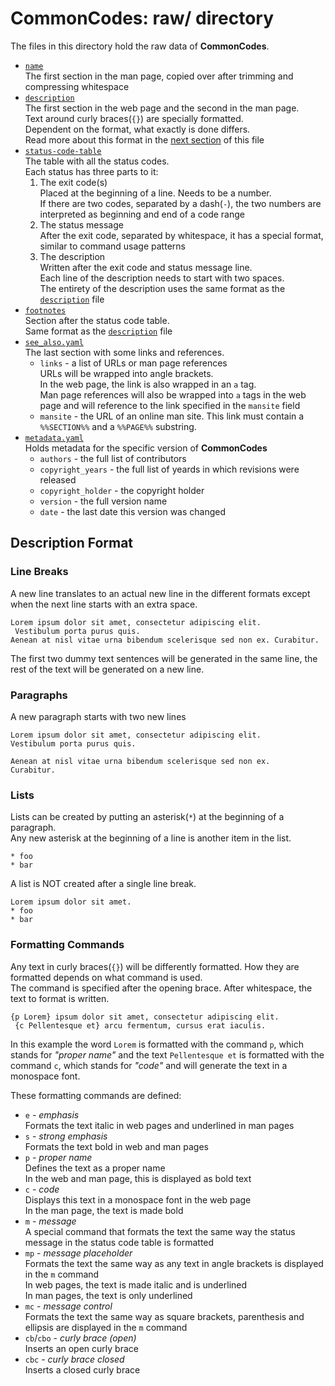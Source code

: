 # CommonCodes: raw/ directory #

The files in this directory hold the raw data of **CommonCodes**.

* [`name`](./v2/name)  
  The first section in the man page, copied over after trimming and compressing
   whitespace
* [`description`](./v2/description)  
  The first section in the web page and the second in the man page.  
  Text around curly braces(`{}`) are specially formatted.  
  Dependent on the format, what exactly is done differs.  
  Read more about this format in the [next section](#description-format) of this
   file
* [`status-code-table`](./v2/status-code-table)  
  The table with all the status codes.  
  Each status has three parts to it:
  1. The exit code(s)  
     Placed at the beginning of a line. Needs to be a number.  
     If there are two codes, separated by a dash(`-`), the two numbers are
      interpreted as beginning and end of a code range
  2. The status message  
     After the exit code, separated by whitespace, it has a special format,
     similar to command usage patterns
  3. The description  
     Written after the exit code and status message line.  
     Each line of the description needs to start with two spaces.  
     The entirety of the description uses the same format as the
      [`description`](./v2/description) file
* [`footnotes`](./v2/footnotes)  
  Section after the status code table.  
  Same format as the [`description`](./v2/description) file
* [`see_also.yaml`](./v2/see_also.yaml)  
  The last section with some links and references.
  * `links` - a list of URLs or man page references  
    URLs will be wrapped into angle brackets.  
    In the web page, the link is also wrapped in an `a` tag.  
    Man page references will also be wrapped into `a` tags in the web page and
     will reference to the link specified in the `mansite` field
  * `mansite` - the URL of an online man site. This link must contain a
     `%%SECTION%%` and a `%%PAGE%%` substring.
* [`metadata.yaml`](./v2/metadata.yaml)  
  Holds metadata for the specific version of **CommonCodes**
  * `authors` - the full list of contributors
  * `copyright_years` - the full list of yeards in which revisions were released
  * `copyright_holder` - the copyright holder
  * `version` - the full version name
  * `date` - the last date this version was changed

## Description Format ##

### Line Breaks ###

A new line translates to an actual new line in the different formats except
 when the next line starts with an extra space.

	Lorem ipsum dolor sit amet, consectetur adipiscing elit.
	 Vestibulum porta purus quis.
	Aenean at nisl vitae urna bibendum scelerisque sed non ex. Curabitur.

The first two dummy text sentences will be generated in the same line, the rest
 of the text will be generated on a new line.

### Paragraphs ###

A new paragraph starts with two new lines

	Lorem ipsum dolor sit amet, consectetur adipiscing elit.
	Vestibulum porta purus quis.
	
	Aenean at nisl vitae urna bibendum scelerisque sed non ex.
	Curabitur.

### Lists ###

Lists can be created by putting an asterisk(`*`) at the beginning of a paragraph.  
Any new asterisk at the beginning of a line is another item in the list.

	* foo
	* bar

A list is NOT created after a single line break.

	Lorem ipsum dolor sit amet.
	* foo
	* bar

### Formatting Commands ###

Any text in curly braces(`{}`) will be differently formatted. How they are
 formatted depends on what command is used.  
The command is specified after the opening brace. After whitespace, the text to
 format is written.

	{p Lorem} ipsum dolor sit amet, consectetur adipiscing elit.
	 {c Pellentesque et} arcu fermentum, cursus erat iaculis.

In this example the word `Lorem` is formatted with the command `p`, which stands
 for _"proper name"_ and the text `Pellentesque et` is formatted with the
 command `c`, which stands for _"code"_ and will generate the text in a
 monospace font.

These formatting commands are defined:

* `e` - _emphasis_  
  Formats the text italic in web pages and underlined in man pages
* `s` - _strong emphasis_  
  Formats the text bold in web and man pages
* `p` - _proper name_  
  Defines the text as a proper name  
  In the web and man page, this is displayed as bold text
* `c` - _code_  
  Displays this text in a monospace font in the web page  
  In the man page, the text is made bold
* `m` - _message_  
  A special command that formats the text the same way the status message in the
   status code table is formatted
* `mp` - _message placeholder_  
  Formats the text the same way as any text in angle brackets is displayed in
   the `m` command  
  In web pages, the text is made italic and is underlined  
  In man pages, the text is only underlined
* `mc` - _message control_  
  Formats the text the same way as square brackets, parenthesis and ellipsis are
   displayed in the `m` command  
* `cb`/`cbo` - _curly brace (open)_  
  Inserts an open curly brace
* `cbc` - _curly brace closed_  
  Inserts a closed curly brace
